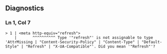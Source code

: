 ## Diagnostics
### Ln 1, Col 7
```marko
> 1 | <meta http-equiv="refresh">
    |       ^^^^^^^^^^ Type '"refresh"' is not assignable to type 'AttrMissing | "Content-Security-Policy" | "Content-Type" | "Default-Style" | "Refresh" | "X-UA-Compatible"'. Did you mean '"Refresh"'?
```

